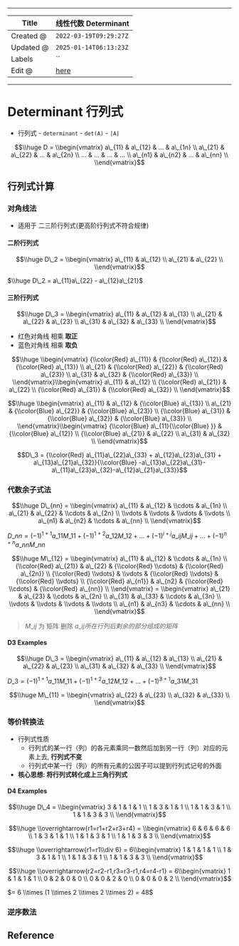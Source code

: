 -----

| Title     | 线性代数 Determinant                                  |
| --------- | ------------------------------------------------- |
| Created @ | `2022-03-19T09:29:27Z`                            |
| Updated @ | `2025-01-14T06:13:23Z`                            |
| Labels    | \`\`                                              |
| Edit @    | [here](https://github.com/junxnone/math/issues/3) |

-----

# Determinant 行列式

  - 行列式 - `determinant` - `det(A)` - `|A|`

$$\\huge D = \\begin{vmatrix} a\_{11} & a\_{12} & ... & a\_{1n} \\
a\_{21} & a\_{22} & ... & a\_{2n} \\ ... & ... & ... & ... \\ a\_{n1} &
a\_{n2} & ... & a\_{nn} \\ \\end{vmatrix}$$

## 行列式计算

### 对角线法

  - 适用于 二三阶行列式(更高阶行列式不符合规律)

#### 二阶行列式

$$\\huge D\_2 = \\begin{vmatrix} a\_{11} & a\_{12} \\ a\_{21} & a\_{22}
\\ \\end{vmatrix}$$

$\\huge D\_2 = a\_{11}a\_{22} - a\_{12}a\_{21}$

#### 三阶行列式

$$\\huge D\_3 = \\begin{vmatrix} a\_{11} & a\_{12} & a\_{13} \\ a\_{21}
& a\_{22} & a\_{23} \\ a\_{31} & a\_{32} & a\_{33} \\ \\end{vmatrix}$$

  - 红色对角线 相乘 **取正**
  - 蓝色对角线 相乘 **取负**

$$\\huge \\begin{vmatrix} {\\color{Red} a\_{11}} & {\\color{Red}
a\_{12}} & {\\color{Red} a\_{13}} \\ a\_{21} & {\\color{Red} a\_{22}} &
{\\color{Red} a\_{23}} \\ a\_{31} & a\_{32} & {\\color{Red} a\_{33}} \\
\\end{vmatrix}\\begin{vmatrix} a\_{11} & a\_{12} \\ {\\color{Red}
a\_{21}} & a\_{22} \\ {\\color{Red} a\_{31}} & {\\color{Red} a\_{32}} \\
\\end{vmatrix}$$

$$\\huge \\begin{vmatrix} a\_{11} & a\_{12} & {\\color{Blue} a\_{13}} \\
a\_{21} & {\\color{Blue} a\_{22}} & {\\color{Blue} a\_{23}} \\
{\\color{Blue} a\_{31}} & {\\color{Blue} a\_{32}} & {\\color{Blue}
a\_{33}} \\ \\end{vmatrix}\\begin{vmatrix} {\\color{Blue}
a\_{11}{\\color{Blue} }} & {\\color{Blue} a\_{12}} \\ {\\color{Blue}
a\_{21}} & a\_{22} \\ a\_{31} & a\_{32} \\ \\end{vmatrix}$$

$$D\_3 = {\\color{Red} a\_{11}a\_{22}a\_{33} + a\_{12}a\_{23}a\_{31} +
a\_{13}a\_{21}a\_{32}}{\\color{Blue}
-a\_{13}a\_{22}a\_{31}-a\_{11}a\_{23}a\_{32}-a\_{12}a\_{21}a\_{33}}$$

### 代数余子式法

$$\\huge D\_{nn} = \\begin{vmatrix} a\_{11} & a\_{12} & \\cdots &
a\_{1n} \\ a\_{21} & a\_{22} & \\cdots & a\_{2n} \\ \\vdots & \\vdots &
\\vdots & \\vdots \\ a\_{n1} & a\_{n2} & \\cdots & a\_{nn} \\
\\end{vmatrix}$$

$D\_{nn} = (-1)^{1+1}a\_{11}M\_{11} + (-1)^{1+2}a\_{12}M\_{12} + ... +
(-1)^{i+j}a\_{ij}M\_{ij} + ... + (-1)^{n+n}a\_{nn}M\_{nn}$

$$\\huge M\_{12} = \\begin{vmatrix} a\_{11} & a\_{12} & \\cdots &
a\_{1n} \\ {\\color{Red} a\_{21}} & a\_{22} & {\\color{Red} \\cdots} &
{\\color{Red} a\_{2n}} \\ {\\color{Red} \\vdots} & \\vdots &
{\\color{Red} \\vdots} & {\\color{Red} \\vdots} \\ {\\color{Red}
a\_{n1}} & a\_{n2} & {\\color{Red} \\cdots} & {\\color{Red} a\_{nn}} \\
\\end{vmatrix} = \\begin{vmatrix} a\_{21} & a\_{23} & \\cdots & a\_{2n}
\\ a\_{31} & a\_{33} & \\cdots & a\_{3n} \\ \\vdots & \\vdots & \\vdots
& \\vdots \\ a\_{n1} & a\_{n3} & \\cdots & a\_{nn} \\ \\end{vmatrix}$$

> $M\_{ij}$ 为 矩阵 删除 $a\_{ij} 所在行列后剩余的部分组成的矩阵$

#### D3 Examples

$$\\huge D\_3 = \\begin{vmatrix} a\_{11} & a\_{12} & a\_{13} \\ a\_{21}
& a\_{22} & a\_{23} \\ a\_{31} & a\_{32} & a\_{33} \\ \\end{vmatrix}$$

$D\_3 = (-1)^{1+1}a\_{11}M\_{11} + (-1)^{1+2}a\_{12}M\_{12} + ... +
(-1)^{3+1}a\_{31}M\_{31}$

$$\\huge M\_{11} = \\begin{vmatrix} a\_{22} & a\_{23} \\ a\_{32} &
a\_{33} \\ \\end{vmatrix}$$

### 等价转换法

  - 行列式性质
      - 行列式的某一行（列）的各元素乘同一数然后加到另一行（列）对应的元素上去, **行列式不变**
      - 行列式中某一行（列）的所有元素的公因子可以提到行列式记号的外面
  - **核心思想: 将行列式转化成上三角行列式**

#### D4 Examples

$$\\huge D\_4 = \\begin{vmatrix} 3 & 1 & 1 & 1 \\ 1 & 3 & 1 & 1 \\ 1 & 1
& 3 & 1 \\ 1 & 1 & 3 & 3 \\ \\end{vmatrix}$$

$$\\huge \\overrightarrow{r1=r1+r2+r3+r4} = \\begin{vmatrix} 6 & 6 & 6 &
6 \\ 1 & 3 & 1 & 1 \\ 1 & 1 & 3 & 1 \\ 1 & 1 & 3 & 3 \\ \\end{vmatrix}$$

$$\\huge \\overrightarrow{r1=r1\\div 6} = 6\\begin{vmatrix} 1 & 1 & 1 &
1 \\ 1 & 3 & 1 & 1 \\ 1 & 1 & 3 & 1 \\ 1 & 1 & 3 & 3 \\ \\end{vmatrix}$$

$$\\huge \\overrightarrow{r2=r2-r1,r3=r3-r1,r4=r4-r1} =
6\\begin{vmatrix} 1 & 1 & 1 & 1 \\ 0 & 2 & 0 & 0 \\ 0 & 0 & 2 & 0 \\ 0 &
0 & 0 & 2 \\ \\end{vmatrix}$$

$= 6 \\times (1 \\times 2 \\times 2 \\times 2) = 48$

### 逆序数法

## Reference

